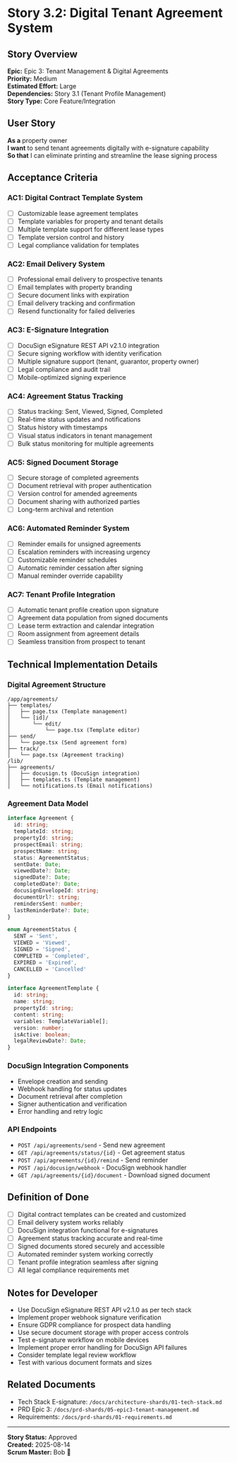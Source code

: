 # Story 3.2: Digital Tenant Agreement System

## Story Overview
**Epic:** Epic 3: Tenant Management & Digital Agreements  
**Priority:** Medium  
**Estimated Effort:** Large  
**Dependencies:** Story 3.1 (Tenant Profile Management)  
**Story Type:** Core Feature/Integration  

## User Story
**As a** property owner  
**I want** to send tenant agreements digitally with e-signature capability  
**So that** I can eliminate printing and streamline the lease signing process  

## Acceptance Criteria

### AC1: Digital Contract Template System
- [ ] Customizable lease agreement templates
- [ ] Template variables for property and tenant details
- [ ] Multiple template support for different lease types
- [ ] Template version control and history
- [ ] Legal compliance validation for templates

### AC2: Email Delivery System
- [ ] Professional email delivery to prospective tenants
- [ ] Email templates with property branding
- [ ] Secure document links with expiration
- [ ] Email delivery tracking and confirmation
- [ ] Resend functionality for failed deliveries

### AC3: E-Signature Integration
- [ ] DocuSign eSignature REST API v2.1.0 integration
- [ ] Secure signing workflow with identity verification
- [ ] Multiple signature support (tenant, guarantor, property owner)
- [ ] Legal compliance and audit trail
- [ ] Mobile-optimized signing experience

### AC4: Agreement Status Tracking
- [ ] Status tracking: Sent, Viewed, Signed, Completed
- [ ] Real-time status updates and notifications
- [ ] Status history with timestamps
- [ ] Visual status indicators in tenant management
- [ ] Bulk status monitoring for multiple agreements

### AC5: Signed Document Storage
- [ ] Secure storage of completed agreements
- [ ] Document retrieval with proper authentication
- [ ] Version control for amended agreements
- [ ] Document sharing with authorized parties
- [ ] Long-term archival and retention

### AC6: Automated Reminder System
- [ ] Reminder emails for unsigned agreements
- [ ] Escalation reminders with increasing urgency
- [ ] Customizable reminder schedules
- [ ] Automatic reminder cessation after signing
- [ ] Manual reminder override capability

### AC7: Tenant Profile Integration
- [ ] Automatic tenant profile creation upon signature
- [ ] Agreement data population from signed documents
- [ ] Lease term extraction and calendar integration
- [ ] Room assignment from agreement details
- [ ] Seamless transition from prospect to tenant

## Technical Implementation Details

### Digital Agreement Structure
```
/app/agreements/
├── templates/
│   ├── page.tsx (Template management)
│   └── [id]/
│       └── edit/
│           └── page.tsx (Template editor)
├── send/
│   └── page.tsx (Send agreement form)
├── track/
│   └── page.tsx (Agreement tracking)
/lib/
├── agreements/
│   ├── docusign.ts (DocuSign integration)
│   ├── templates.ts (Template management)
│   └── notifications.ts (Email notifications)
```

### Agreement Data Model
```typescript
interface Agreement {
  id: string;
  templateId: string;
  propertyId: string;
  prospectEmail: string;
  prospectName: string;
  status: AgreementStatus;
  sentDate: Date;
  viewedDate?: Date;
  signedDate?: Date;
  completedDate?: Date;
  docusignEnvelopeId: string;
  documentUrl?: string;
  remindersSent: number;
  lastReminderDate?: Date;
}

enum AgreementStatus {
  SENT = 'Sent',
  VIEWED = 'Viewed',
  SIGNED = 'Signed',
  COMPLETED = 'Completed',
  EXPIRED = 'Expired',
  CANCELLED = 'Cancelled'
}

interface AgreementTemplate {
  id: string;
  name: string;
  propertyId: string;
  content: string;
  variables: TemplateVariable[];
  version: number;
  isActive: boolean;
  legalReviewDate?: Date;
}
```

### DocuSign Integration Components
- Envelope creation and sending
- Webhook handling for status updates
- Document retrieval after completion
- Signer authentication and verification
- Error handling and retry logic

### API Endpoints
- `POST /api/agreements/send` - Send new agreement
- `GET /api/agreements/status/{id}` - Get agreement status
- `POST /api/agreements/{id}/remind` - Send reminder
- `POST /api/docusign/webhook` - DocuSign webhook handler
- `GET /api/agreements/{id}/document` - Download signed document

## Definition of Done
- [ ] Digital contract templates can be created and customized
- [ ] Email delivery system works reliably
- [ ] DocuSign integration functional for e-signatures
- [ ] Agreement status tracking accurate and real-time
- [ ] Signed documents stored securely and accessible
- [ ] Automated reminder system working correctly
- [ ] Tenant profile integration seamless after signing
- [ ] All legal compliance requirements met

## Notes for Developer
- Use DocuSign eSignature REST API v2.1.0 as per tech stack
- Implement proper webhook signature verification
- Ensure GDPR compliance for prospect data handling
- Use secure document storage with proper access controls
- Test e-signature workflow on mobile devices
- Implement proper error handling for DocuSign API failures
- Consider template legal review workflow
- Test with various document formats and sizes

## Related Documents
- Tech Stack E-signature: `/docs/architecture-shards/01-tech-stack.md`
- PRD Epic 3: `/docs/prd-shards/05-epic3-tenant-management.md`
- Requirements: `/docs/prd-shards/01-requirements.md`

---
**Story Status:** Approved  
**Created:** 2025-08-14  
**Scrum Master:** Bob 🏃
